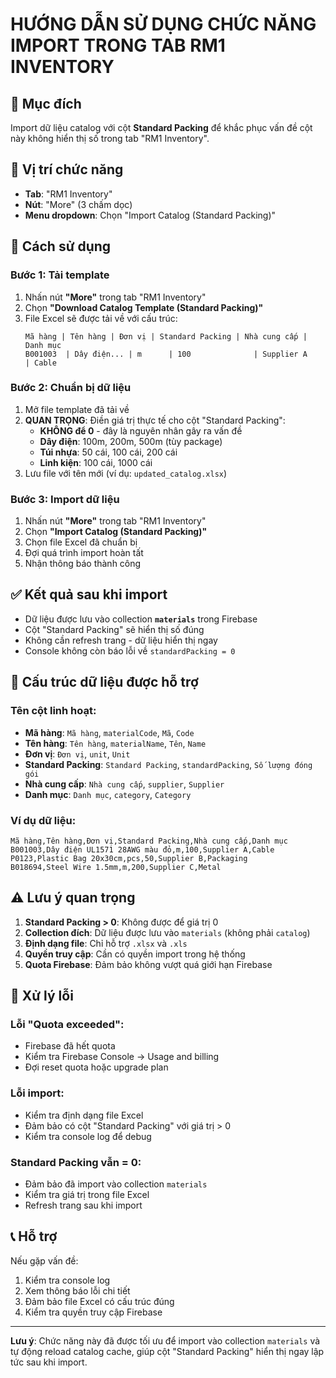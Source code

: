 # HƯỚNG DẪN SỬ DỤNG CHỨC NĂNG IMPORT TRONG TAB RM1 INVENTORY

## 🎯 Mục đích
Import dữ liệu catalog với cột **Standard Packing** để khắc phục vấn đề cột này không hiển thị số trong tab "RM1 Inventory".

## 📍 Vị trí chức năng
- **Tab**: "RM1 Inventory" 
- **Nút**: "More" (3 chấm dọc)
- **Menu dropdown**: Chọn "Import Catalog (Standard Packing)"

## 🚀 Cách sử dụng

### Bước 1: Tải template
1. Nhấn nút **"More"** trong tab "RM1 Inventory"
2. Chọn **"Download Catalog Template (Standard Packing)"**
3. File Excel sẽ được tải về với cấu trúc:
   ```
   Mã hàng | Tên hàng | Đơn vị | Standard Packing | Nhà cung cấp | Danh mục
   B001003  | Dây điện... | m      | 100              | Supplier A    | Cable
   ```

### Bước 2: Chuẩn bị dữ liệu
1. Mở file template đã tải về
2. **QUAN TRỌNG**: Điền giá trị thực tế cho cột "Standard Packing":
   - **KHÔNG để 0** - đây là nguyên nhân gây ra vấn đề
   - **Dây điện**: 100m, 200m, 500m (tùy package)
   - **Túi nhựa**: 50 cái, 100 cái, 200 cái
   - **Linh kiện**: 100 cái, 1000 cái
3. Lưu file với tên mới (ví dụ: `updated_catalog.xlsx`)

### Bước 3: Import dữ liệu
1. Nhấn nút **"More"** trong tab "RM1 Inventory"
2. Chọn **"Import Catalog (Standard Packing)"**
3. Chọn file Excel đã chuẩn bị
4. Đợi quá trình import hoàn tất
5. Nhận thông báo thành công

## ✅ Kết quả sau khi import
- Dữ liệu được lưu vào collection **`materials`** trong Firebase
- Cột "Standard Packing" sẽ hiển thị số đúng
- Không cần refresh trang - dữ liệu hiển thị ngay
- Console không còn báo lỗi về `standardPacking = 0`

## 🔧 Cấu trúc dữ liệu được hỗ trợ

### Tên cột linh hoạt:
- **Mã hàng**: `Mã hàng`, `materialCode`, `Mã`, `Code`
- **Tên hàng**: `Tên hàng`, `materialName`, `Tên`, `Name`
- **Đơn vị**: `Đơn vị`, `unit`, `Unit`
- **Standard Packing**: `Standard Packing`, `standardPacking`, `Số lượng đóng gói`
- **Nhà cung cấp**: `Nhà cung cấp`, `supplier`, `Supplier`
- **Danh mục**: `Danh mục`, `category`, `Category`

### Ví dụ dữ liệu:
```csv
Mã hàng,Tên hàng,Đơn vị,Standard Packing,Nhà cung cấp,Danh mục
B001003,Dây điện UL1571 28AWG màu đỏ,m,100,Supplier A,Cable
P0123,Plastic Bag 20x30cm,pcs,50,Supplier B,Packaging
B018694,Steel Wire 1.5mm,m,200,Supplier C,Metal
```

## ⚠️ Lưu ý quan trọng

1. **Standard Packing > 0**: Không được để giá trị 0
2. **Collection đích**: Dữ liệu được lưu vào `materials` (không phải `catalog`)
3. **Định dạng file**: Chỉ hỗ trợ `.xlsx` và `.xls`
4. **Quyền truy cập**: Cần có quyền import trong hệ thống
5. **Quota Firebase**: Đảm bảo không vượt quá giới hạn Firebase

## 🚨 Xử lý lỗi

### Lỗi "Quota exceeded":
- Firebase đã hết quota
- Kiểm tra Firebase Console → Usage and billing
- Đợi reset quota hoặc upgrade plan

### Lỗi import:
- Kiểm tra định dạng file Excel
- Đảm bảo có cột "Standard Packing" với giá trị > 0
- Kiểm tra console log để debug

### Standard Packing vẫn = 0:
- Đảm bảo đã import vào collection `materials`
- Kiểm tra giá trị trong file Excel
- Refresh trang sau khi import

## 📞 Hỗ trợ
Nếu gặp vấn đề:
1. Kiểm tra console log
2. Xem thông báo lỗi chi tiết
3. Đảm bảo file Excel có cấu trúc đúng
4. Kiểm tra quyền truy cập Firebase

---
**Lưu ý**: Chức năng này đã được tối ưu để import vào collection `materials` và tự động reload catalog cache, giúp cột "Standard Packing" hiển thị ngay lập tức sau khi import.
